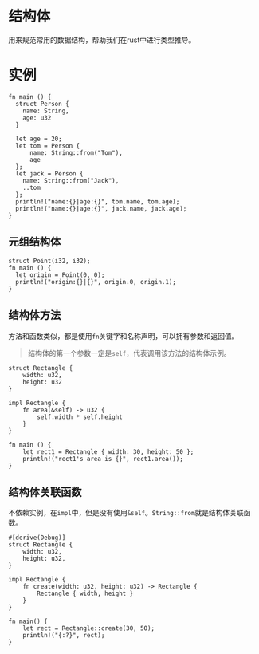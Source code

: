 # 结构体
用来规范常用的数据结构，帮助我们在rust中进行类型推导。
# 实例
```
fn main () {
  struct Person {
    name: String,
    age: u32
  }

  let age = 20;
  let tom = Person {
      name: String::from("Tom"),
      age
  };
  let jack = Person {
    name: String::from("Jack"),
    ..tom
  };
  println!("name:{}|age:{}", tom.name, tom.age);
  println!("name:{}|age:{}", jack.name, jack.age);
}
```

## 元组结构体
```
struct Point(i32, i32);
fn main () {
  let origin = Point(0, 0);
  println!("origin:{}|{}", origin.0, origin.1);
}
```

## 结构体方法
方法和函数类似，都是使用`fn`关键字和名称声明，可以拥有参数和返回值。
> 结构体的第一个参数一定是`self`，代表调用该方法的结构体示例。

```
struct Rectangle {
    width: u32,
    height: u32
}

impl Rectangle {
    fn area(&self) -> u32 {
        self.width * self.height
    }
}

fn main () {
    let rect1 = Rectangle { width: 30, height: 50 };
    println!("rect1's area is {}", rect1.area());
}
```

## 结构体关联函数
不依赖实例，在`impl`中，但是没有使用`&self`。`String::from`就是结构体关联函数。
```
#[derive(Debug)]
struct Rectangle {
    width: u32,
    height: u32,
}

impl Rectangle {
    fn create(width: u32, height: u32) -> Rectangle {
        Rectangle { width, height }
    }
}

fn main() {
    let rect = Rectangle::create(30, 50);
    println!("{:?}", rect);
}
```